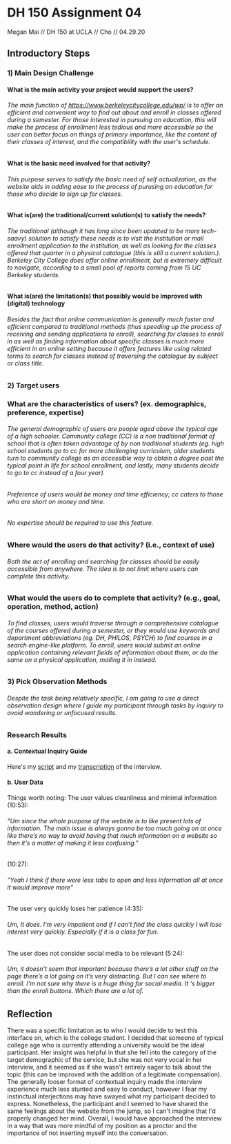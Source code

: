 # DH 150 Assignment 04
Megan Mai // DH 150 at UCLA // Cho // 04.29.20
## Introductory Steps
### 1) Main Design Challenge
#### What is the main activity your project would support the users?
###### The main function of https://www.berkeleycitycollege.edu/wp/ is to offer an efficient and convenient way to find out about and enroll in classes offered during a semester. For those interested in pursuing an education, this will make the process of enrollment less tedious and more accessible so the user can better focus on things of primary importance, like the content of their classes of interest, and the compatibility with the user's schedule.
#### What is the basic need involved for that activity? 
###### This purpose serves to satisfy the basic need of self actualization, as the website aids in adding ease to the process of purusing an education for those who decide to sign up for classes. 
#### What is(are) the traditional/current solution(s) to satisfy the needs?
###### The traditional (although it has long since been updated to be more tech-saavy) solution to satisfy these needs is to visit the institution or mail enrollment application to the institution, as well as looking for the classes offered that quarter in a physical catalogue (this is still a current solution.). Berkeley City College does offer online enrollment, but is extremely difficult to navigate, according to a small pool of reports coming from 15 UC Berkeley students.
#### What is(are) the limitation(s) that possibly would be improved with (digital) technology
###### Besides the fact that online communication is generally much faster and efficient compared to traditional methods (thus speeding up the process of receiving and sending applications to enroll), searching for classes to enroll in as well as finding information about specific classes is much more efficient in an online setting because it offers features like using related terms to search for classes instead of traversing the catalogue by subject or class title.
### 2) Target users 
### What are the characteristics of users? (ex. demographics, preference, expertise) 
###### The general demographic of users are people aged above the typical age of a high schooler. Community college (CC) is a non traditional format of school that is often taken advantage of by non traditional students (eg. high school students go to cc for more challenging curriculum, older students turn to community college as an accessible way to obtain a degree past the typical point in life for school enrollment, and lastly, many students decide to go to cc instead of a four year).
###### Preference of users would be money and time efficiency; cc caters to those who are short on money and time.
###### No expertise should be required to use this feature.
### Where would the users do that activity? (i.e., context of use)
###### Both the act of enrolling and searching for classes should be easily accessible from anywhere. The idea is to not limit where users can complete this activity.
### What would the users do to complete that activity? (e.g., goal, operation, method, action)
###### To find classes, users would traverse through a comprehensive catalogue of the courses offered during a semester, or they would use keywords and department abbreviations (eg. DH, PHILOS, PSYCH) to find courses in a search engine-like platform. To enroll, users would submit an online application containing relevant fields of information about them, or do the same on a physical application, mailing it in instead.
### 3) Pick Observation Methods
###### Despite the task being relatively specific, I am going to use a direct observation design where I guide my participant through tasks by inquiry to avoid wandering or unfocused results.
### Research Results
#### a. Contextual Inquiry Guide 
Here's my [script](https://docs.google.com/document/d/1ibRPhQc83_ojc248kM7HRNp4z0dds-WDyWhyIKsvHmQ/edit)
and my [transcription](https://docs.google.com/document/d/1j2PlfkN3TPi4AJiQkJ9Hocj36BZ2zTBq-5vLq3W9Z0A/edit) of the interview.
#### b. User Data
Things worth noting:
The user values cleanliness and minimal information (10:53):
###### "Um since the whole purpose of the website is to like present lots of information. The main issue is always gonna be too much going on at once like there’s no way to avoid having that much information on a website so then it's a matter of making it less confusing."
(10:27):
###### "Yeah I think if there were less tabs to open and less information all at once it would improve more"
The user very quickly loses her patience (4:35):
###### Um, It does. I’m very impatient and if I can’t find the class quickly I will lose interest very quickly. Especially if it is a class for fun.
The user does not consider social media to be relevant (5:24):
###### Um, it doesn’t seem that important because there’s a lot other stuff on the page there’s a lot going on it’s very distracting. But I can see where to enroll. I’m not sure why there is a huge thing for social media. It ‘s bigger than the enroll buttons. Which there are a lot of.
## Reflection
There was a specific limitation as to who I would decide to test this interface on, which is the college student. I decided that someone of typical college age who is currently attending a university would be the ideal participant. Her insight was helpful in that she fell into the category of the target demographic of the service, but she was not very vocal in her interview, and it seemed as if she wasn't entirely eager to talk about the topic (this can be improved with the addition of a legitimate compensation).
The generally looser format of contextual inquiry made the interview experience much less stunted and easy to conduct, however I fear my instinctual interjections may have swayed what my participant decided to express. Nonetheless, the participant and I seemed to have shared the same feelings about the website from the jump, so I can't imagine that I'd properly changed her mind. Overall, I would have approached the interview in a way that was more mindful of my position as a proctor and the importance of not inserting myself into the conversation.

